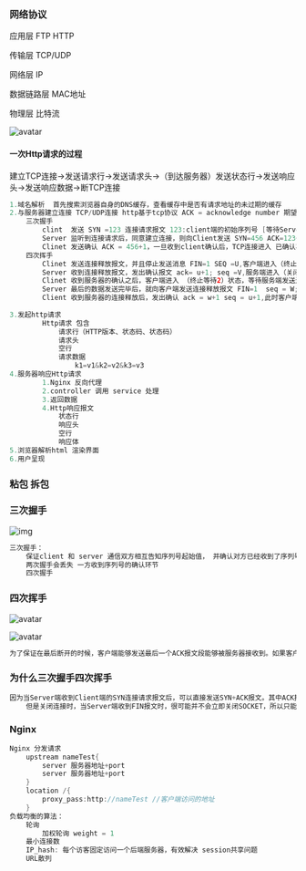 ### 网络协议

应用层    		 FTP HTTP		

传输层	 		TCP/UDP				

网络层             IP

数据链路层     MAC地址 

物理层             比特流 



![avatar](\images\image-20191114120219028.png)

#### 一次Http请求的过程
建立TCP连接->发送请求行->发送请求头->（到达服务器）发送状态行->发送响应头->发送响应数据->断TCP连接

```java
1.域名解析	首先搜索浏览器自身的DNS缓存，查看缓存中是否有请求地址的未过期的缓存
2.与服务器建立连接 TCP/UDP连接 http基于tcp协议 ACK = acknowledge number 期望对方下一次的number, seq sequence number 发送方的number
    三次握手
    	clint  发送 SYN =123 连接请求报文 123:client端的初始序列号 [等待Server的回复]
    	Server 监听到连接请求后，同意建立连接，则向Client发送 SYN=456 ACK=123+1  123+1：期望客户端的第123+1个请求包；456 Server端返回的数据包序列号 [Server端已经收到Client的连接请求，等到client的确认]
        Clinet 发送确认 ACK = 456+1，一旦收到client确认后，TCP连接进入 已确认状态，就可以发起http请求了。
    四次挥手
        Clinet 发送连接释放报文，并且停止发送消息 FIN=1 SEQ =U,客户端进入（终止等待）状态
        Server 收到连接释放报文，发出确认报文 ack= u+1; seq =V,服务端进入（关闭等待）状态
        Clinet 收到服务器的确认之后，客户端进入 （终止等待2）状态，等待服务端发送连接释放报文
        Server 最后的数据发送完毕后，就向客户端发送连接释放报文 FIN=1  seq = W; 服务端进入 （最后确认）状态
		Client 收到服务器的连接释放后，发出确认 ack = w+1 seq = u+1,此时客户端进入（时间等待）状态，必须经过 最长报文寿命时间后， 客户端进入 关闭状态
        
3.发起http请求
        Http请求 包含 
            请求行（HTTP版本、状态码、状态码） 
            请求头 
            空行 
            请求数据
            	k1=v1&k2=v2&k3=v3
4.服务器响应Http请求
        1.Nginx 反向代理
        2.controller 调用 service 处理
        3.返回数据
        4.Http响应报文
            状态行
            响应头
            空行
            响应体
5.浏览器解析html 渲染界面            
6.用户呈现            
```

### 粘包 拆包



### 三次握手

 ![img](https://img-blog.csdnimg.cn/20191129144820655.png?x-oss-process=image/watermark,type_ZmFuZ3poZW5naGVpdGk,shadow_10,text_aHR0cHM6Ly9ibG9nLmNzZG4ubmV0L2xlbmd4aWFvMTk5Mw==,size_16,color_FFFFFF,t_70) 

```java
三次握手：
    保证client 和 server 通信双方相互告知序列号起始值， 并确认对方已经收到了序列号起始值的必经步骤。
    两次握手会丢失 一方收到序列号的确认环节
    四次握手
```

### 四次挥手

![avatar](\images\image-20200323092601499.png)

![avatar](\images\image-20200330163753120.png)

```java
为了保证在最后断开的时候，客户端能够发送最后一个ACK报文段能够被服务器接收到。如果客户端在收到服务器给它的断开连接的请求之后，回应完服务器就直接断开连接的话，若服务器没有收到回应就无法进入CLOSE状态，所以客户端要等待两个最长报文段寿命的时间，以便于服务器没有收到请求之后重新发送请求。
```

### 为什么三次握手四次挥手

```java
因为当Server端收到Client端的SYN连接请求报文后，可以直接发送SYN+ACK报文。其中ACK报文是用来应答的，SYN报文是用来同步的。
    但是关闭连接时，当Server端收到FIN报文时，很可能并不会立即关闭SOCKET，所以只能先回复一个ACK报文，告诉Client端，"你发的FIN报文我收到了"。只有等到我Server端所有的报文都发送完了，我才能发送FIN报文，因此不能一起发送。故需要四步握手

```

### Nginx

```java
Nginx 分发请求
    upstream nameTest{
    	server 服务器地址+port
		server 服务器地址+port            
	}
	location /{
        proxy_pass:http://nameTest //客户端访问的地址
    }
负载均衡的算法：
    轮询
    	加权轮询 weight = 1
    最小连接数
    IP_hash: 每个访客固定访问一个后端服务器，有效解决 session共享问题
    URL散列
```

